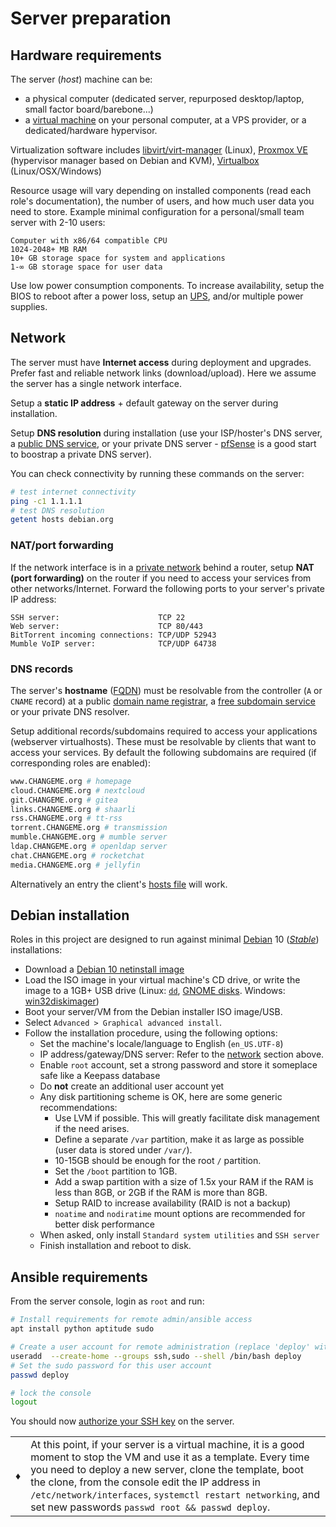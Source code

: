# Server preparation

## Hardware requirements

The server (_host_) machine can be:
 - a physical computer (dedicated server, repurposed desktop/laptop, small factor board/barebone...)
 - a [virtual machine](https://en.wikipedia.org/wiki/Virtualization) on your personal computer, at a VPS provider, or a dedicated/hardware hypervisor.

Virtualization software includes [libvirt/virt-manager](virt-manager.md) (Linux), [Proxmox VE](https://en.wikipedia.org/wiki/Proxmox_Virtual_Environment) (hypervisor manager based on Debian and KVM), [Virtualbox](https://en.wikipedia.org/wiki/VirtualBox) (Linux/OSX/Windows)

Resource usage will vary depending on installed components (read each role's documentation), the number of users, and how much user data you need to store. Example minimal configuration for a personal/small team server with 2-10 users:

```
Computer with x86/64 compatible CPU
1024-2048+ MB RAM
10+ GB storage space for system and applications
1-∞ GB storage space for user data
```

Use low power consumption components. To increase availability, setup the BIOS to reboot after a power loss, setup an [UPS](https://en.wikipedia.org/wiki/Uninterruptible_power_supply), and/or multiple power supplies.


## Network

The server must have **Internet access** during deployment and upgrades. Prefer fast and reliable network links (download/upload).
Here we assume the server has a single network interface.

Setup a **static IP address** + default gateway on the server during installation.

Setup **DNS resolution** during installation (use your ISP/hoster's DNS server, a [public DNS service](https://en.wikipedia.org/wiki/Public_recursive_name_server),
or your private DNS server - [pfSense](https://en.wikipedia.org/wiki/PfSense) is a good start to boostrap a private DNS server).

You can check connectivity by running these commands on the server:

```bash
# test internet connectivity
ping -c1 1.1.1.1
# test DNS resolution
getent hosts debian.org
```


### NAT/port forwarding

If the network interface is in a [private network](https://en.wikipedia.org/wiki/Private_network#Private_IPv4_addresses) behind a router,
setup **NAT (port forwarding)** on the router if you need to access your services from other networks/Internet.
Forward the following ports to your server's private IP address:

```
SSH server:                      TCP 22
Web server:                      TCP 80/443
BitTorrent incoming connections: TCP/UDP 52943
Mumble VoIP server:              TCP/UDP 64738
```


### DNS records

The server's **hostname** ([FQDN](https://en.wikipedia.org/wiki/Fully_qualified_domain_name)) must be resolvable from the controller (`A` or `CNAME` record) at a public [domain name registrar](https://en.wikipedia.org/wiki/Domain_name_registrar),
a [free subdomain service](https://freedns.afraid.org/domain/registry/) or your private DNS resolver.

Setup additional records/subdomains required to access your applications (webserver virtualhosts).
These must be resolvable by clients that want to access your services.
By default the following subdomains are required (if corresponding roles are enabled):

```bash
www.CHANGEME.org # homepage
cloud.CHANGEME.org # nextcloud
git.CHANGEME.org # gitea
links.CHANGEME.org # shaarli
rss.CHANGEME.org # tt-rss
torrent.CHANGEME.org # transmission
mumble.CHANGEME.org # mumble server
ldap.CHANGEME.org # openldap server
chat.CHANGEME.org # rocketchat
media.CHANGEME.org # jellyfin
```

Alternatively an entry the client's [hosts file](https://en.wikipedia.org/wiki/Hosts_%28file%29) will work.


## Debian installation

Roles in this project are designed to run against minimal [Debian](https://www.debian.org/) 10 ([_Stable_](https://wiki.debian.org/DebianStable)) installations:

- Download a [Debian 10 netinstall image](https://cdimage.debian.org/debian-cd/current/amd64/iso-cd/)
- Load the ISO image in your virtual machine's CD drive, or write the image to a 1GB+ USB drive (Linux: [`dd`](https://wiki.archlinux.org/index.php/USB_flash_installation_media#In_GNU.2FLinux), [GNOME disks](https://www.techrepublic.com/article/how-to-create-disk-images-using-gnome-disk/). Windows: [win32diskimager](http://sourceforge.net/projects/win32diskimager/))
- Boot your server/VM from the Debian installer ISO image/USB.
- Select `Advanced > Graphical advanced install`.
- Follow the installation procedure, using the following options:
  - Set the machine's locale/language to English (`en_US.UTF-8`)
  - IP address/gateway/DNS server: Refer to the [network](#network) section above.
  - Enable `root` account, set a strong password and store it someplace safe like a Keepass database
  - Do **not** create an additional user account yet
  - Any disk partitioning scheme is OK, here are some generic recommendations:
    - Use LVM if possible. This will greatly facilitate disk management if the need arises.
    - Define a separate `/var` partition, make it as large as possible (user data is stored under `/var/`).
    - 10-15GB should be enough for the root `/` partition.
    - Set the `/boot` partition to 1GB.
    - Add a swap partition with a size of 1.5x your RAM if the RAM is less than 8GB, or 2GB if the RAM is more than 8GB.
    - Setup RAID to increase availability (RAID is not a backup)
    - `noatime` and `nodiratime` mount options are recommended for better disk performance
  - When asked, only install `Standard system utilities` and `SSH server`
  - Finish installation and reboot to disk.


## Ansible requirements

From the server console, login as `root` and run:

```bash
# Install requirements for remote admin/ansible access
apt install python aptitude sudo

# Create a user account for remote administration (replace 'deploy' with the desired account name)
useradd  --create-home --groups ssh,sudo --shell /bin/bash deploy
# Set the sudo password for this user account
passwd deploy

# lock the console
logout
```

You should now [authorize your SSH key](../README.md#installation) on the server.

|      |       |
|------|-------|
|  ♦  | At this point, if your server is a virtual machine, it is a good moment to stop the VM and use it as a template. Every time you need to deploy a new server, clone the template, boot the clone, from the console edit the IP address in `/etc/network/interfaces`, `systemctl restart networking`, and set new passwords `passwd root && passwd deploy`. |

